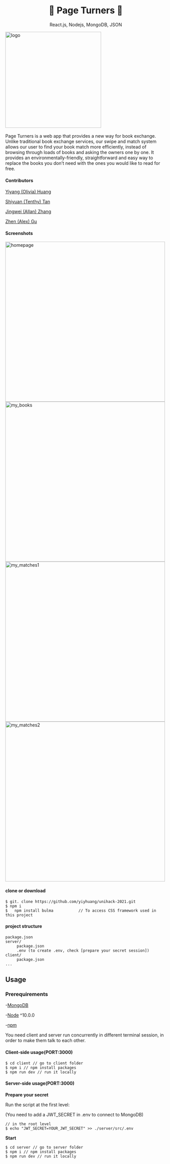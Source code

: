 <h1 align="center">
📖 Page Turners 🔄
</h1>


<p align="center">
 React.js, Nodejs, MongoDB, JSON
</p>

​	<img width="300" alt="logo" src="https://user-images.githubusercontent.com/56028891/110229467-c93f7f80-7f5d-11eb-8727-ac522a3d147e.png">

Page Turners is a web app that provides a new way for book exchange. Unlike traditional book exchange services, our swipe and match system allows our user to find your book match more efficiently, instead of browsing through loads of books and asking the owners one by one. It provides an environmentally-friendly, straightforward and easy way to replace the books you don’t need with the ones you would like to read for free.



#### **Contributors**

[Yiyang (Olivia) Huang](https://github.com/yiyhuang)

[Shiyuan (Tenthy) Tan](https://github.com/TenthyTan)

[Jingwei (Allan) Zhang](https://github.com/allanz0303)

[Zhen (Alex) Gu](https://github.com/CTRL-C-AND-CTRL-V)



#### <b>Screenshots</b>

<img width="500" alt="homepage" src="https://user-images.githubusercontent.com/56028891/110228762-b9bd3800-7f57-11eb-9230-d744271234f7.png">
<img width="500" alt="my_books" src="https://user-images.githubusercontent.com/56028891/110228765-bde95580-7f57-11eb-842b-770d5195476f.png">
<img width="500" alt="my_matches1" src="https://user-images.githubusercontent.com/56028891/110228770-c5106380-7f57-11eb-8a7a-8761da87c70a.png">
<img width="500" alt="my_matches2" src="https://user-images.githubusercontent.com/56028891/110228775-cb9edb00-7f57-11eb-880b-2e2a660651ae.png">





#### **clone or download**

```terminal
$ git. clone https://github.com/yiyhuang/unihack-2021.git
$ npm i
$	npm install bulma			// To access CSS framework used in this project

```



#### **project structure**

```terminal 
package.json
server/
	 package.json
	 .env (to create .env, check [prepare your secret session])
client/
	 package.json
...

```



## Usage



### **Prerequirements**

-[MongoDB](https://gist.github.com/nrollr/9f523ae17ecdbb50311980503409aeb3)

-[Node](https://nodejs.org/en/download/) ^10.0.0

-[npm](https://nodejs.org/en/download/package-manager/)

You need client and server run concurrently in different terminal session, in order to make them talk to each other. 



####  Client-side usage(PORT:3000)

```terminal
$ cd client // go to client folder
$ npm i // npm install packages
$ npm run dev // run it locally
```



#### Server-side usage(PORT:3000)

**Prepare your secret** 

Run the script at the first level:

(You need to add a JWT_SECRET in .env to connect to MongoDB)

```terminal
// in the root level
$ echo "JWT_SECRET=YOUR_JWT_SECRET" >> ./server/src/.env
```

**Start**

```terminal
$ cd server // go to server folder
$ npm i // npm install packages
$ npm run dev // run it locally
```

